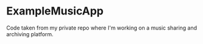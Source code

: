 # ExampleMusicApp
Code taken from my private repo where I'm working on a music sharing and archiving platform.
